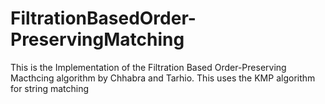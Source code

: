 # FiltrationBasedOrder-PreservingMatching
This is the Implementation of the Filtration Based Order-Preserving Macthcing algorithm by Chhabra and Tarhio.
This uses the KMP algorithm for string matching
